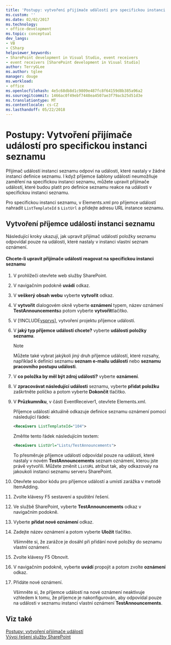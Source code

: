 ```yaml
---
title: 'Postupy: vytvoření přijímače událostí pro specifickou instanci seznamu | Microsoft Docs'
ms.custom: ''
ms.date: 02/02/2017
ms.technology:
- office-development
ms.topic: conceptual
dev_langs:
- VB
- CSharp
helpviewer_keywords:
- SharePoint development in Visual Studio, event receivers
- event receivers [SharePoint development in Visual Studio]
author: TerryGLee
ms.author: tglee
manager: douge
ms.workload:
- office
ms.openlocfilehash: 4e5c68db8d1c9809e487fc8f64159d8b385a96a2
ms.sourcegitcommit: 1466ac0f49ebf7448ea4507ae3f79acb25d51d3e
ms.translationtype: MT
ms.contentlocale: cs-CZ
ms.lasthandoff: 05/22/2018
---
```

# <a name="how-to-create-an-event-receiver-for-a-specific-list-instance"></a>Postupy: Vytvoření přijímače událostí pro specifickou instanci seznamu
  Přijímač událostí instanci seznamu odpoví na události, které nastaly v žádné instanci definice seznamu. I když příjemce šablony události neumožňuje zaměření na specifickou instanci seznamu, můžete upravit přijímače událostí, které budou platit pro definice seznamu reakce na události v specifickou instanci seznamu.  
  
 Pro specifickou instanci seznamu, v Elements.xml pro příjemce událostí nahradit `ListTemplateId` s `ListUrl` a přidejte adresu URL instance seznamu.  
  
## <a name="creating-a-list-instance-event-receiver"></a>Vytvoření příjemce událostí instanci seznamu  
 Následující kroky ukazují, jak upravit přijímač událostí položky seznamu odpovídal pouze na události, které nastaly v instanci vlastní seznam oznámení.  
  
#### <a name="to-modify-an-event-receiver-to-respond-to-a-specific-list-instance"></a>Chcete-li upravit přijímače událostí reagovat na specifickou instanci seznamu  
  
1.  V prohlížeči otevřete web služby SharePoint.  
  
2.  V navigačním podokně **uvádí** odkaz.  
  
3.  V **veškerý obsah webu** vyberte **vytvořit** odkaz.  
  
4.  V **vytvořit** dialogovém okně vyberte **oznámení** typem, název oznámení **TestAnnouncements**a potom vyberte **vytvořit**tlačítko.  
  
5.  V [!INCLUDE[vsprvs](../sharepoint/includes/vsprvs-md.md)], vytvoření projektu příjemce událostí.  
  
6.  V **jaký typ příjemce událostí chcete?** vyberte **události položky seznamu**.  
  
    > [!NOTE]  
    >  Můžete také vybrat jakýkoli jiný druh příjemce událostí, které rozsahy, například k definici seznamu **seznam e-mailu události** nebo **seznamu pracovního postupu události**.  
  
7.  V **co položka by měl být zdroj události?** vyberte **oznámení**.  
  
8.  V **zpracovávat následující události** seznamu, vyberte **přidat položku** zaškrtněte políčko a potom vyberte **Dokončit** tlačítko.  
  
9. V **Průzkumníku**, v části EventReceiver1, otevřete Elements.xml.  
  
     Příjemce událostí aktuálně odkazuje definice seznamu oznámení pomocí následující řádek:  
  
    ```xml  
    <Receivers ListTemplateId="104">  
    ```  
  
     Změňte tento řádek následujícím textem:  
  
    ```xml  
    <Receivers ListUrl="Lists/TestAnnouncements">  
    ```  
  
     To přesměruje příjemce událostí odpovídal pouze na události, které nastaly v novém **TestAnnouncements** seznam oznámení, kterou jste právě vytvořili. Můžete změnit `ListURL` atribut tak, aby odkazovaly na jakoukoli instanci seznamu serveru SharePoint.  
  
10. Otevřete soubor kódu pro příjemce událostí a umístí zarážka v metodě ItemAdding.  
  
11. Zvolte klávesy F5 sestavení a spuštění řešení.  
  
12. Ve službě SharePoint, vyberte **TestAnnouncements** odkaz v navigačním podokně.  
  
13. Vyberte **přidat nové oznámení** odkaz.  
  
14. Zadejte název oznámení a potom vyberte **Uložit** tlačítko.  
  
     Všimněte si, že zarážce je dosáhl při přidání nové položky do seznamu vlastní oznámení.  
  
15. Zvolte klávesy F5 Obnovit.  
  
16. V navigačním podokně, vyberte **uvádí** propojit a potom zvolte **oznámení** odkaz.  
  
17. Přidáte nové oznámení.  
  
     Všimněte si, že příjemce událostí na nové oznámení neaktivuje vzhledem k tomu, že příjemce je nakonfigurován, aby odpovídal pouze na události v seznamu instanci vlastní oznámení **TestAnnouncements**.  
  
## <a name="see-also"></a>Viz také  
 [Postupy: vytvoření přijímače událostí](../sharepoint/how-to-create-an-event-receiver.md)   
 [Vývoj řešení služby SharePoint](../sharepoint/developing-sharepoint-solutions.md)  
  
  